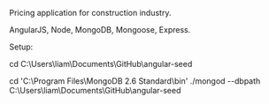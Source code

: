 Pricing application for construction industry.

AngularJS, Node, MongoDB, Mongoose, Express.

Setup:

cd C:\Users\liam\Documents\GitHub\angular-seed

cd 'C:\Program Files\MongoDB 2.6 Standard\bin' ./mongod --dbpath C:\Users\liam\Documents\GitHub\angular-seed